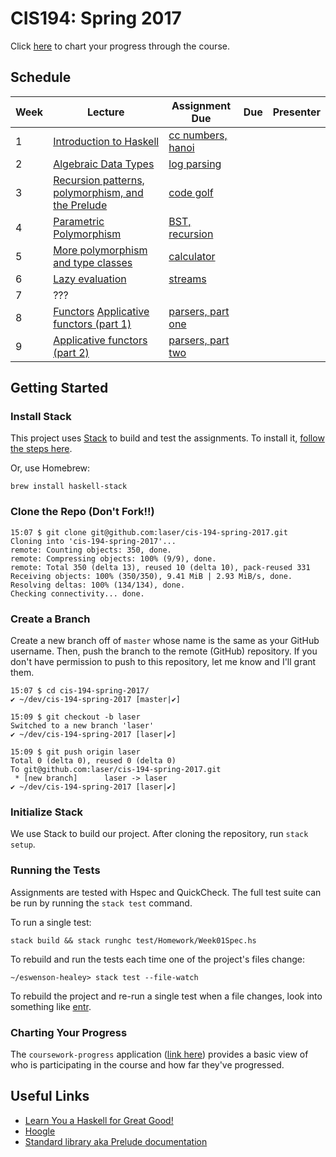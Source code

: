 # CIS194: Spring 2017

Click [here](http://coursework-progress.herokuapp.com/) to chart your progress through the course.

## Schedule

Week | Lecture                                                | Assignment Due          | Due     | Presenter                         |
---- | ------------------------------------------------------ | ----------------------- | ------- | --------------------------------- |
1    | [Introduction to Haskell][1]                           | [cc numbers, hanoi][21] |         |                                   |
2    | [Algebraic Data Types][2]                              | [log parsing][22]       |         |                                   |
3    | [Recursion patterns, polymorphism, and the Prelude][3] | [code golf][23]         |         |                                   |
4    | [Parametric Polymorphism][4]                           | [BST, recursion][24]    |         |                                   |
5    | [More polymorphism and type classes][5]                | [calculator][25]        |         |                                   |
6    | [Lazy evaluation][6]                                   | [streams][26]           |         |                                   |
7    | ???                                                    |                         |         |                                   |
8    | [Functors][8] [Applicative functors (part 1)][9]       | [parsers, part one][28] |         |                                   |
9    | [Applicative functors (part 2)][10]                    | [parsers, part two][29] |         |                                   |

  [1]: https://github.com/laser/cis-194-winter-2016/blob/master/pdfs/lectures/Week01L-intro.pdf
  [2]: https://github.com/laser/cis-194-winter-2016/blob/master/pdfs/lectures/Week02L-ADTs.pdf
  [3]: https://github.com/laser/cis-194-winter-2016/blob/master/pdfs/lectures/Week03L-recursion-and-polymorphism.pdf
  [4]: https://github.com/laser/cis-194-winter-2016/blob/master/pdfs/lectures/Week04L-parametric-polymorphism.pdf
  [5]: https://github.com/laser/cis-194-winter-2016/blob/master/pdfs/lectures/Week05L-type-classes.pdf
  [6]: https://github.com/laser/cis-194-winter-2016/blob/master/pdfs/lectures/Week06L-laziness.pdf
  [7]: https://github.com/laser/cis-194-winter-2016/blob/master/pdfs/lectures/Week07L-monoids-and-IO.pdf
  [8]: https://github.com/laser/cis-194-winter-2016/blob/master/pdfs/lectures/Week08L-functors.pdf
  [9]: https://github.com/laser/cis-194-winter-2016/blob/master/pdfs/lectures/Week09L-applicative.pdf
  [10]: https://github.com/laser/cis-194-winter-2016/blob/master/pdfs/lectures/Week10L-applicative-cont.pdf
  [11]: https://github.com/laser/cis-194-winter-2016/blob/master/pdfs/lectures/Week11L-monads.pdf
  [12]: http://book.realworldhaskell.org/read/monad-transformers.html
  [13]: https://github.com/kqr/gists/blob/master/articles/gentle-introduction-monad-transformers.md

  [21]: https://github.com/laser/cis-194-winter-2016/blob/master/pdfs/assignments/Week01A-intro.pdf
  [22]: https://github.com/laser/cis-194-winter-2016/blob/master/pdfs/assignments/Week02A-ADTs.pdf
  [23]: https://github.com/laser/cis-194-winter-2016/blob/master/pdfs/assignments/Week03A-recursion-and-polymorphism.pdf
  [24]: https://github.com/laser/cis-194-winter-2016/blob/master/pdfs/assignments/Week04A-parametric-polymorphism.pdf
  [25]: https://github.com/laser/cis-194-winter-2016/blob/master/pdfs/assignments/Week05A-type-classes.pdf
  [26]: https://github.com/laser/cis-194-winter-2016/blob/master/pdfs/assignments/Week06A-laziness.pdf
  [27]: https://github.com/laser/cis-194-winter-2016/blob/master/pdfs/assignments/Week07A-monoids-and-IO.pdf
  [28]: https://github.com/laser/cis-194-winter-2016/blob/master/pdfs/assignments/Week09A-applicative.pdf
  [29]: https://github.com/laser/cis-194-winter-2016/blob/master/pdfs/assignments/Week10A-applicative-cont.pdf
  [30]: https://github.com/laser/cis-194-winter-2016/blob/master/pdfs/assignments/Week11A-monads.pdf

## Getting Started

### Install Stack

This project uses [Stack](http://docs.haskellstack.org/en/stable/README.html) to build and test the assignments. To install it, [follow the steps here](http://docs.haskellstack.org/en/stable/README.html#how-to-install).

Or, use Homebrew:

```
brew install haskell-stack
```

### Clone the Repo (Don't Fork!!)

```
15:07 $ git clone git@github.com:laser/cis-194-spring-2017.git
Cloning into 'cis-194-spring-2017'...
remote: Counting objects: 350, done.
remote: Compressing objects: 100% (9/9), done.
remote: Total 350 (delta 13), reused 10 (delta 10), pack-reused 331
Receiving objects: 100% (350/350), 9.41 MiB | 2.93 MiB/s, done.
Resolving deltas: 100% (134/134), done.
Checking connectivity... done.
```

### Create a Branch

Create a new branch off of `master` whose name is the same as your GitHub username. Then, push the branch to the remote (GitHub) repository. If you don't have permission to push to this repository, let me know and I'll grant them.

```
15:07 $ cd cis-194-spring-2017/
✔ ~/dev/cis-194-spring-2017 [master|✔]

15:09 $ git checkout -b laser
Switched to a new branch 'laser'
✔ ~/dev/cis-194-spring-2017 [laser|✔]

15:09 $ git push origin laser
Total 0 (delta 0), reused 0 (delta 0)
To git@github.com:laser/cis-194-spring-2017.git
 * [new branch]      laser -> laser
✔ ~/dev/cis-194-spring-2017 [laser|✔]
```

### Initialize Stack

We use Stack to build our project. After cloning the repository, run `stack setup`.


### Running the Tests

Assignments are tested with Hspec and QuickCheck. The full test suite can be run by running the `stack test` command.

To run a single test:

```
stack build && stack runghc test/Homework/Week01Spec.hs
```

To rebuild and run the tests each time one of the project's files change:

```
~/eswenson-healey> stack test --file-watch
```

To rebuild the project and re-run a single test when a file changes, look into something like [entr](http://entrproject.org/).

### Charting Your Progress

The `coursework-progress` application ([link here][100]) provides a basic view
of who is participating in the course and how far they've progressed.

  [100]: http://coursework-progress.herokuapp.com

## Useful Links

* [Learn You a Haskell for Great Good!](http://learnyouahaskell.com/chapters)
* [Hoogle](https://www.haskell.org/hoogle/)
* [Standard library aka Prelude documentation](http://hackage.haskell.org/package/base)

